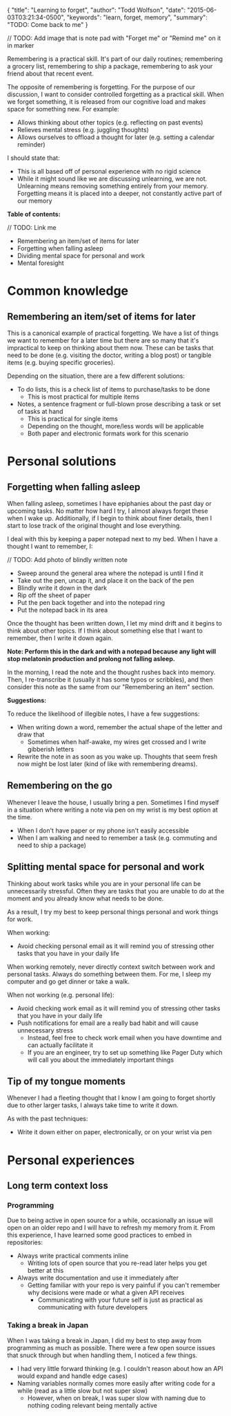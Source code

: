 {
  "title": "Learning to forget",
  "author": "Todd Wolfson",
  "date": "2015-06-03T03:21:34-0500",
  "keywords": "learn, forget, memory",
  "summary": "TODO: Come back to me"
}

// TODO: Add image that is note pad with "Forget me" or "Remind me" on it in marker

Remembering is a practical skill. It's part of our daily routines; remembering a grocery list, remembering to ship a package, remembering to ask your friend about that recent event.

The opposite of remembering is forgetting. For the purpose of our discussion, I want to consider controlled forgetting as a practical skill. When we forget something, it is released from our cognitive load and makes space for something new. For example:

- Allows thinking about other topics (e.g. reflecting on past events)
- Relieves mental stress (e.g. juggling thoughts)
- Allows ourselves to offload a thought for later (e.g. setting a calendar reminder)

I should state that:

- This is all based off of personal experience with no rigid science
- While it might sound like we are discussing unlearning, we are not. Unlearning means removing something entirely from your memory. Forgetting means it is placed into a deeper, not constantly active part of our memory

**Table of contents:**

// TODO: Link me
- Remembering an item/set of items for later
- Forgetting when falling asleep
- Dividing mental space for personal and work
- Mental foresight

# Common knowledge
## Remembering an item/set of items for later
This is a canonical example of practical forgetting. We have a list of things we want to remember for a later time but there are so many that it's impractical to keep on thinking about them now. These can be tasks that need to be done (e.g. visiting the doctor, writing a blog post) or tangible items (e.g. buying specific groceries).

Depending on the situation, there are a few different solutions:

- To do lists, this is a check list of items to purchase/tasks to be done
    - This is most practical for multiple items
- Notes, a sentence fragment or full-blown prose describing a task or set of tasks at hand
    - This is practical for single items
    - Depending on the thought, more/less words will be applicable
    - Both paper and electronic formats work for this scenario

# Personal solutions
## Forgetting when falling asleep
When falling asleep, sometimes I have epiphanies about the past day or upcoming tasks. No matter how hard I try, I almost always forget these when I wake up. Additionally, if I begin to think about finer details, then I start to lose track of the original thought and lose everything.

I deal with this by keeping a paper notepad next to my bed. When I have a thought I want to remember, I:

// TODO: Add photo of blindly written note

- Sweep around the general area where the notepad is until I find it
- Take out the pen, uncap it, and place it on the back of the pen
- Blindly write it down in the dark
- Rip off the sheet of paper
- Put the pen back together and into the notepad ring
- Put the notepad back in its area

Once the thought has been written down, I let my mind drift and it begins to think about other topics. If I think about something else that I want to remember, then I write it down again.

**Note: Perform this in the dark and with a notepad because any light will stop melatonin production and prolong not falling asleep.**

In the morning, I read the note and the thought rushes back into memory. Then, I re-transcribe it (usually it has some typos or scribbles), and then consider this note as the same from our "Remembering an item" section.

**Suggestions:**

To reduce the likelihood of illegible notes, I have a few suggestions:

- When writing down a word, remember the actual shape of the letter and draw that
    - Sometimes when half-awake, my wires get crossed and I write gibberish letters
- Rewrite the note in as soon as you wake up. Thoughts that seem fresh now might be lost later (kind of like with remembering dreams).

## Remembering on the go
Whenever I leave the house, I usually bring a pen. Sometimes I find myself in a situation where writing a note via pen on my wrist is my best option at the time.

- When I don't have paper or my phone isn't easily accessible
- When I am walking and need to remember a task (e.g. commuting and need to ship a package)

## Splitting mental space for personal and work
Thinking about work tasks while you are in your personal life can be unnecessarily stressful. Often they are tasks that you are unable to do at the moment and you already know what needs to be done.

As a result, I try my best to keep personal things personal and work things for work.

When working:

- Avoid checking personal email as it will remind you of stressing other tasks that you have in your daily life

When working remotely, never directly context switch between work and personal tasks. Always do something between them. For me, I sleep my computer and go get dinner or take a walk.

When not working (e.g. personal life):
- Avoid checking work email as it will remind you of stressing other tasks that you have in your daily life
- Push notifications for email are a really bad habit and will cause unnecessary stress
    - Instead, feel free to check work email when you have downtime and can actually facilitate it
    - If you are an engineer, try to set up something like Pager Duty which will call you about the immediately important things

## Tip of my tongue moments
Whenever I had a fleeting thought that I know I am going to forget shortly due to other larger tasks, I always take time to write it down.

As with the past techniques:

- Write it down either on paper, electronically, or on your wrist via pen

# Personal experiences
## Long term context loss
### Programming
Due to being active in open source for a while, occasionally an issue will open on an older repo and I will have to refresh my memory from it. From this experience, I have learned some good practices to embed in repositories:

- Always write practical comments inline
    - Writing lots of open source that you re-read later helps you get better at this
- Always write documentation and use it immediately after
    - Getting familiar with your repo is very painful if you can't remember why decisions were made or what a given API receives
        - Communicating with your future self is just as practical as communicating with future developers

### Taking a break in Japan
When I was taking a break in Japan, I did my best to step away from programming as much as possible. There were a few open source issues that snuck through but when handling them, I noticed a few things.

- I had very little forward thinking (e.g. I couldn't reason about how an API would expand and handle edge cases)
- Naming variables normally comes more easily after writing code for a while (read as a little slow but not super slow)
    - However, when on break, I was super slow with naming due to nothing coding relevant being mentally active

